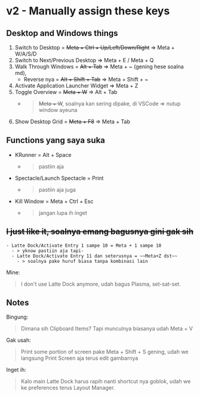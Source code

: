 # v2 - Manually assign these keys

## Desktop and Windows things

1. Switch to Desktop = ~~Meta + Ctrl + Up/Left/Down/Right~~ => Meta + W/A/S/D
2. Switch to Next/Previous Desktop => Meta + E / Meta + Q
3. Walk Through Windows = ~~Alt + Tab~~ => Meta + ~ (gening hese soalna md), 
   - Reverse nya = ~~Alt + Shift + Tab~~ => Meta + Shift + ~
4. Activate Application Launcher Widget => Meta + Z
5. Toggle Overview = ~~Meta + W~~ => Alt + Tab
   - > ~~Meta + W~~, soalnya kan sering dipake, di VSCode => nutup window ayeuna
6. Show Desktop Grid = ~~Meta + F8~~ => Meta + Tab

## Functions yang saya suka

- KRunner = Alt + Space
  - > pastiin aja
- Spectacle/Launch Spectacle = Print
  - > pastiin aja juga
- Kill Window = Meta + Ctrl + Esc
  - > jangan lupa ih inget

## ~~I just like it, soalnya emang bagusnya gini gak sih~~

```
- Latte Dock/Activate Entry 1 sampe 10 = Meta + 1 sampe 10
  - > yknow pastiin aja tapi-
  - Latte Dock/Activate Entry 11 dan seterusnya = ~~Meta+Z dst~~
    - > soalnya pake huruf biasa tanpa kombinasi lain
```

Mine:
> I don't use Latte Dock anymore, udah bagus Plasma, set-sat-set.

## Notes

Bingung:
> Dimana sih Clipboard Items? Tapi munculnya biasanya udah Meta + V

Gak usah:
> Print some portion of screen pake Meta + Shift + S gening, udah we langsung Print Screen aja terus edit gambarnya

Inget ih:
> Kalo main Latte Dock harus rapih nanti shortcut nya goblok, udah we ke preferences terus Layout Manager.
